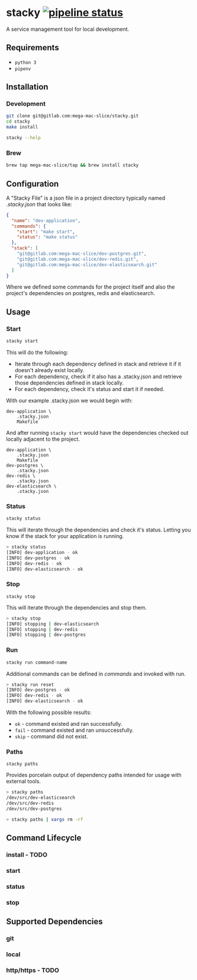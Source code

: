 # stacky [![pipeline status](https://gitlab.com/mega-mac-slice/stacky/badges/master/pipeline.svg)](https://gitlab.com/mega-mac-slice/stacky/commits/master)

A service management tool for local development.

## Requirements
- `python 3`
- `pipenv`

## Installation
### Development
```bash
git clone git@gitlab.com:mega-mac-slice/stacky.git
cd stacky
make install

stacky --help
```
### Brew
```bash
brew tap mega-mac-slice/tap && brew install stacky
```

## Configuration 
A "Stacky File" is a json file in a project directory typically named _.stacky.json_ that looks like:
```json
{
  "name": "dev-application",
  "commands": {
    "start": "make start",
    "status": "make status"
  },
  "stack": [
    "git@gitlab.com:mega-mac-slice/dev-postgres.git",
    "git@gitlab.com:mega-mac-slice/dev-redis.git",
    "git@gitlab.com:mega-mac-slice/dev-elasticsearch.git"
  ]
}
```
Where we defined some commands for the project itself and also the project's dependencies on postgres, redis and elasticsearch.

## Usage
### Start
```bash
stacky start
```
This will do the following:
- Iterate through each dependency defined in stack and retrieve it if it doesn't already exist locally.
- For each dependency, check if it also has a .stacky.json and retrieve those dependencies defined in stack locally.
- For each dependency, check it's status and start it if needed.

With our example .stacky.json we would begin with:
```text
dev-application \
    .stacky.json
    Makefile
```
And after running `stacky start` would have the dependencies checked out locally adjacent to the project.
```text
dev-application \
    .stacky.json
    Makefile
dev-postgres \
    .stacky.json
dev-redis \
    .stacky.json
dev-elasticsearch \ 
    .stacky.json
```

### Status
```bash
stacky status
```
This will iterate through the dependencies and check it's status. Letting you know if the stack for your application is running.
```bash
> stacky status
[INFO] dev-application - ok
[INFO] dev-postgres - ok
[INFO] dev-redis - ok
[INFO] dev-elasticsearch - ok
```

### Stop
```text
stacky stop
```
This will iterate through the dependencies and stop them.
```bash
> stacky stop
[INFO] stopping | dev-elasticsearch
[INFO] stopping | dev-redis
[INFO] stopping | dev-postgres
```

### Run
```bash
stacky run command-name
```
Additional commands can be defined in _commands_ and invoked with run.
```bash
> stacky run reset
[INFO] dev-postgres - ok
[INFO] dev-redis - ok
[INFO] dev-elasticsearch - ok
```
With the following possible results:
- `ok` - command existed and ran successfully.
- `fail` - command existed and ran unsuccessfully.
- `skip` - command did not exist.

###  Paths
```text
stacky paths
```
Provides porcelain output of dependency paths intended for usage with external tools.
```bash
> stacky paths
/dev/src/dev-elasticsearch
/dev/src/dev-redis
/dev/src/dev-postgres

> stacky paths | xargs rm -rf
```


## Command Lifecycle
### install - TODO
### start
### status
### stop

## Supported Dependencies
### git
### local 
### http/https - TODO


